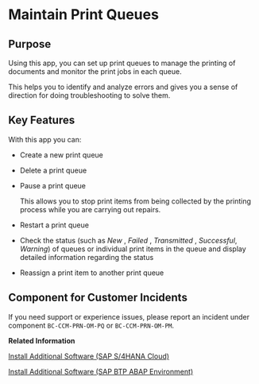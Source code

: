 <!-- loio9dd6f6495ff544ab8ca6fdb0afc092ab -->

# Maintain Print Queues



## Purpose

Using this app, you can set up print queues to manage the printing of documents and monitor the print jobs in each queue.

This helps you to identify and analyze errors and gives you a sense of direction for doing troubleshooting to solve them.



## Key Features

With this app you can:

-   Create a new print queue
-   Delete a print queue
-   Pause a print queue

    This allows you to stop print items from being collected by the printing process while you are carrying out repairs.

-   Restart a print queue
-   Check the status \(such as *New* , *Failed* , *Transmitted* , *Successful*, *Warning*\) of queues or individual print items in the queue and display detailed information regarding the status
-   Reassign a print item to another print queue



<a name="loio9dd6f6495ff544ab8ca6fdb0afc092ab__customer_component"/>

## Component for Customer Incidents

If you need support or experience issues, please report an incident under component `BC-CCM-PRN-OM-PQ` or `BC-CCM-PRN-OM-PM`.

**Related Information**  


[Install Additional Software \(SAP S/4HANA Cloud\)](https://help.sap.com/docs/SAP_S4HANA_CLOUD/a630d57fc5004c6383e7a81efee7a8bb/c5018d7883d04429bb43baad408ee333.html)

[Install Additional Software \(SAP BTP ABAP Environment\)](https://help.sap.com/docs/btp/sap-business-technology-platform/install-additional-software?version=Cloud)

